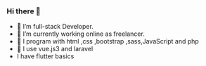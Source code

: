 ### Hi there 👋



- 🔭 I’m full-stack Developer.
- 🌱 I’m currently working online as freelancer.
- 👯 I program with html ,css ,bootstrap ,sass,JavaScript and php 
- 🤔 I use vue.js3 and laravel
- I have flutter basics
